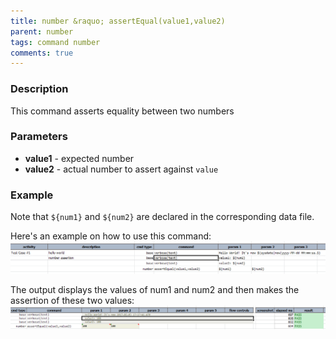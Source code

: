 ```yaml
---
title: number &raquo; assertEqual(value1,value2)
parent: number
tags: command number
comments: true
---
```



### Description
This command asserts equality between two numbers


### Parameters
- **value1** \- expected number
- **value2** \- actual number to assert against `value`


### Example
Note that `${num1}` and `${num2}` are declared in the corresponding data file.

Here's an example on how to use this command:<br/>
![](image/assertEqual_01.png)

The output displays the values of num1 and num2 and then makes the assertion of these two values:<br/>
![](image/assertEqual_02.png)